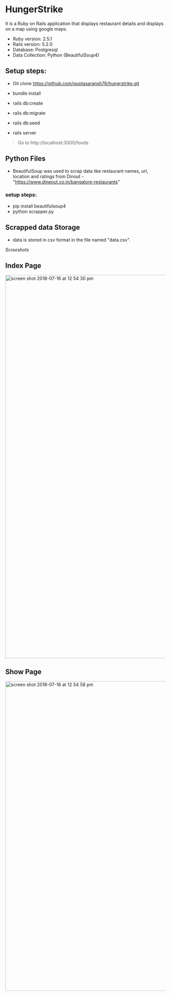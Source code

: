 # HungerStrike
It is a Ruby on Rails application that displays restaurant details and displays on a map using google maps.

* Ruby version: 2.5.1
* Rails version: 5.2.0
* Database: Postgresql
* Data Collection: Python (BeautifulSoup4)

## Setup steps:
*  Git clone https://github.com/guptasaransh76/hungrstrike.git
*  bundle install
*  rails db:create 
*  rails db:migrate
*  rails db:seed

* rails server
> Go to http://localhost:3000/foods

## Python Files
* BeautifulSoup was used to scrap data like restaurant names, url, location and ratings from Dinout - "https://www.dineout.co.in/bangalore-restaurants"

### setup steps:
* pip install beautifulsoup4
* python scrapper.py

## Scrapped data Storage
* data is stored in csv format in the file named "data.csv".

*Screeshots*

## Index Page
<img width="1203" alt="screen shot 2018-07-16 at 12 54 30 pm" src="https://user-images.githubusercontent.com/30376024/42747113-8e16410e-88f8-11e8-96c4-a7cd6df8fbc3.png">

## Show Page
<img width="972" alt="screen shot 2018-07-16 at 12 54 58 pm" src="https://user-images.githubusercontent.com/30376024/42747084-7319b818-88f8-11e8-91c0-9ff8273048e2.png">
